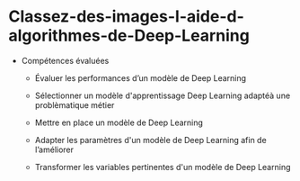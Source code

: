 # Classez-des-images-l-aide-d-algorithmes-de-Deep-Learning

 - Compétences évaluées

   - Évaluer les performances d’un modèle de Deep Learning

   - Sélectionner un modèle d'apprentissage Deep Learning adaptéà une problèmatique métier

   - Mettre en place un modèle de Deep Learning

   - Adapter les paramètres d'un modèle de Deep Learning afin de l’améliorer

   - Transformer les variables pertinentes d'un modèle de Deep Learning
